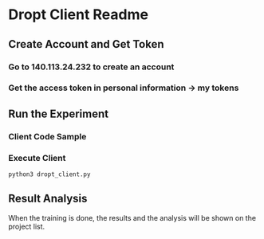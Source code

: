 # Dropt Client Readme
## Create Account and Get Token
### Go to 140.113.24.232 to create an account
### Get the access token in personal information -> my tokens

## Run the Experiment

### Client Code Sample


### Execute Client
```
python3 dropt_client.py 
```

## Result Analysis
When the training is done, the results and the analysis will be shown on the project list.
